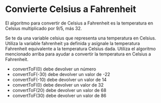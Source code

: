# Convierte Celsius a Fahrenheit

El algoritmo para convertir de Celsius a Fahrenheit es la temperatura en Celsius multiplicado por 9/5, más 32.

Se te da una variable celsius que representa una temperatura en Celsius. Utiliza la variable fahrenheit ya definida y asígnale la temperatura Fahrenheit equivalente a la temperatura Celsius dada. Utiliza el algoritmo mencionado arriba para ayudar a convertir la temperatura en Celsius a Fahrenheit.

* convertToF(0) debe devolver un número
* convertToF(-30) debe devolver un valor de -22
* convertToF(-10) debe devolver un valor de 14
* convertToF(0) debe devolver un valor de 32
* convertToF(20) debe devolver un valor de 68
* convertToF(30) debe devolver un valor de 86